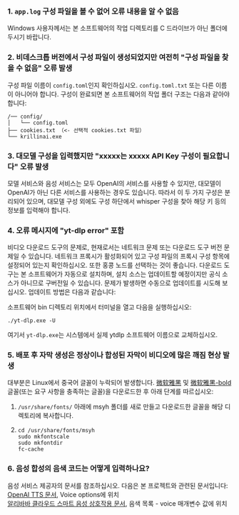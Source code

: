 ### 1. `app.log` 구성 파일을 볼 수 없어 오류 내용을 알 수 없음
Windows 사용자께서는 본 소프트웨어의 작업 디렉토리를 C 드라이브가 아닌 폴더에 두시기 바랍니다.

### 2. 비데스크톱 버전에서 구성 파일이 생성되었지만 여전히 "구성 파일을 찾을 수 없음" 오류 발생
구성 파일 이름이 `config.toml`인지 확인하십시오. `config.toml.txt` 또는 다른 이름이 아니어야 합니다.
구성이 완료되면 본 소프트웨어의 작업 폴더 구조는 다음과 같아야 합니다:
```
/── config/
│   └── config.toml
├── cookies.txt （<- 선택적 cookies.txt 파일）
└── krillinai.exe
```

### 3. 대모델 구성을 입력했지만 "xxxxx는 xxxxx API Key 구성이 필요합니다" 오류 발생
모델 서비스와 음성 서비스는 모두 OpenAI의 서비스를 사용할 수 있지만, 대모델이 OpenAI가 아닌 다른 서비스를 사용하는 경우도 있습니다. 따라서 이 두 가지 구성은 분리되어 있으며, 대모델 구성 외에도 구성 하단에서 whisper 구성을 찾아 해당 키 등의 정보를 입력해야 합니다.

### 4. 오류 메시지에 "yt-dlp error" 포함
비디오 다운로드 도구의 문제로, 현재로서는 네트워크 문제 또는 다운로드 도구 버전 문제일 수 있습니다. 네트워크 프록시가 활성화되어 있고 구성 파일의 프록시 구성 항목에 설정되어 있는지 확인하십시오. 또한 홍콩 노드를 선택하는 것이 좋습니다. 다운로드 도구는 본 소프트웨어가 자동으로 설치하며, 설치 소스는 업데이트할 예정이지만 공식 소스가 아니므로 구버전일 수 있습니다. 문제가 발생하면 수동으로 업데이트를 시도해 보십시오. 업데이트 방법은 다음과 같습니다:

소프트웨어 bin 디렉토리 위치에서 터미널을 열고 다음을 실행하십시오:
```
./yt-dlp.exe -U
```
여기서 `yt-dlp.exe`는 시스템에서 실제 ytdlp 소프트웨어 이름으로 교체하십시오.

### 5. 배포 후 자막 생성은 정상이나 합성된 자막이 비디오에 많은 깨짐 현상 발생
대부분은 Linux에서 중국어 글꼴이 누락되어 발생합니다. [微软雅黑](https://modelscope.cn/models/Maranello/KrillinAI_dependency_cn/resolve/master/%E5%AD%97%E4%BD%93/msyh.ttc) 및 [微软雅黑-bold](https://modelscope.cn/models/Maranello/KrillinAI_dependency_cn/resolve/master/%E5%AD%97%E4%BD%93/msyhbd.ttc) 글꼴(또는 요구 사항을 충족하는 글꼴)을 다운로드한 후 아래 단계를 따르십시오:
1. `/usr/share/fonts/` 아래에 msyh 폴더를 새로 만들고 다운로드한 글꼴을 해당 디렉토리에 복사합니다.
2. 
    ```
    cd /usr/share/fonts/msyh
    sudo mkfontscale
    sudo mkfontdir
    fc-cache
    ```

### 6. 음성 합성의 음색 코드는 어떻게 입력하나요?
음성 서비스 제공자의 문서를 참조하십시오. 다음은 본 프로젝트와 관련된 문서입니다:  
[OpenAI TTS 문서](https://platform.openai.com/docs/guides/text-to-speech/api-reference), Voice options에 위치  
[알리바바 클라우드 스마트 음성 상호작용 문서](https://help.aliyun.com/zh/isi/developer-reference/overview-of-speech-synthesis), 음색 목록 - voice 매개변수 값에 위치